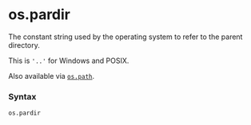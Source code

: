 # os.pardir

The constant string used by the operating system to refer to the parent directory.

This is `'..'` for Windows and POSIX.

Also available via [`os.path`](/modules/os/path/).

### Syntax

```python
os.pardir
```